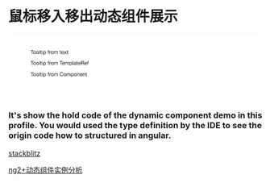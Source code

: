 # 鼠标移入移出动态组件展示

![gif](https://github.com/SubinY/ng4-dynamic-component/blob/master/gitImg/gif-demo.gif)

### It's show the hold code of the dynamic component demo in this profile. You would used the type definition by the IDE to see the origin code how to structured in angular.

[stackblitz](https://stackblitz.com/edit/angular-upbvzm?embed=1&file=app/tooltip.component.ts)

[ng2+动态组件实例分析](https://my.oschina.net/u/2949632/blog/1611725)



